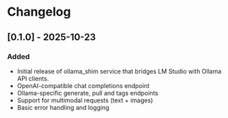 # Changelog

## [0.1.0] - 2025-10-23

### Added
- Initial release of ollama_shim service that bridges LM Studio with Ollama API clients.
- OpenAI-compatible chat completions endpoint
- Ollama-specific generate, pull and tags endpoints
- Support for multimodal requests (text + images)
- Basic error handling and logging